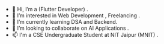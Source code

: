 - 👋 Hi, I’m a (Flutter Developer) .
- 👀 I’m interested in Web Development , Freelancing .
- 🌱 I’m currently learning DSA and Backend.
- 💞️ I’m looking to collaborate on AI Applications .
- 📫 I'm a CSE Undergraduate Student at NIT Jaipur (MNIT) .

